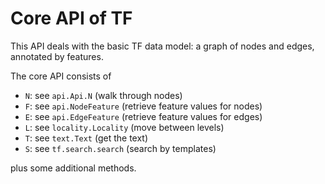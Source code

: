 # Core API of TF

This API deals with the basic TF data model: a graph of nodes and edges,
annotated by features.

The core API consists of

* `N`: see `api.Api.N` (walk through nodes)
* `F`: see `api.NodeFeature` (retrieve feature values for nodes)
* `E`: see `api.EdgeFeature` (retrieve feature values for edges)
* `L`: see `locality.Locality` (move between levels)
* `T`: see `text.Text` (get the text)
* `S`: see `tf.search.search` (search by templates)

plus some additional methods.
